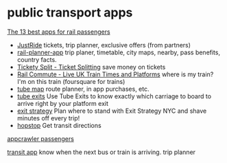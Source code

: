 public transport apps
=======================

[The 13 best apps for rail passengers](http://www.railway-technology.com/features/featurebest-apps-for-rail-passengers-smartphone-commute/)

- [JustRide](http://www.justride.com/) tickets, trip planner, exclusive offers (from partners)
- [rail-planner-app](http://www.eurail.com/plan-your-trip/rail-planner-app) trip planer, timetable, city maps, nearby, pass benefits, country facts.
- [Tickety Split - Ticket Splitting](http://splitticket.moneysavingexpert.com/) save money on tickets
- [Rail Commute - Live UK Train Times and Platforms](https://play.google.com/store/apps/details?id=com.boluga.railcommute&hl=en) where is my train? I'm on this train (foursquare for trains)
- [tube map](http://mxapps.co.uk/product.aspx?appId=tube_map) route planner, in app purchases, etc.
- [tube exits](http://www.tubeexits.co.uk/) Use Tube Exits to know exactly which carriage to board to arrive right by your platform exit
- [exit strategy](http://www.exitstrategynyc.com/) Plan where to stand with Exit Strategy NYC and shave minutes off every trip!
- [hopstop](https://www.hopstop.com/) Get transit directions

[appcrawler passengers](http://appcrawlr.com/app/search?_src=sort_&max=12&q=passengers&device=ipad%2Ciphone%2Candroid%2Cwindows&go=go&sort=&trigger=deviceChange)

[transit app](https://play.google.com/store/apps/details?id=com.thetransitapp.droid&hl=en) know when the next bus or train is arriving. trip planner
